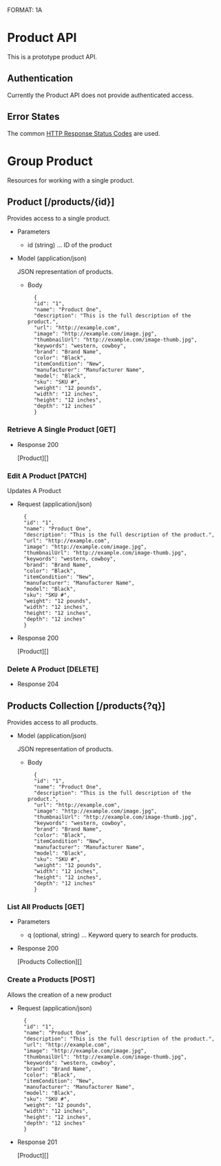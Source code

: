 FORMAT: 1A

# Product API
This is a prototype product API.

## Authentication
Currently the Product API does not provide authenticated access.

## Error States
The common [HTTP Response Status Codes](https://github.com/for-GET/know-your-http-well/blob/master/status-codes.md) are used.

# Group Product
Resources for working with a single product.

## Product [/products/{id}]
Provides access to a single product.

+ Parameters
    + id (string) ... ID of the product

+ Model (application/json)

    JSON representation of products.

    + Body

            {
            "id": "1",
            "name": "Product One",
            "description": "This is the full description of the product.",
            "url": "http://example.com",
            "image": "http://example.com/image.jpg",
            "thumbnailUrl": "http://example.com/image-thumb.jpg",
            "keywords": "western, cowboy",
            "brand": "Brand Name",
            "color": "Black",
            "itemCondition": "New",
            "manufacturer": "Manufacturer Name",
            "model": "Black",
            "sku": "SKU #",
            "weight": "12 pounds",
            "width": "12 inches",
            "height": "12 inches",
            "depth": "12 inches"
            }

### Retrieve A Single Product [GET]
+ Response 200
    
    [Product][]

### Edit A Product [PATCH]
Updates A Product

+ Request (application/json)

        {
        "id": "1",
        "name": "Product One",
        "description": "This is the full description of the product.",
        "url": "http://example.com",
        "image": "http://example.com/image.jpg",
        "thumbnailUrl": "http://example.com/image-thumb.jpg",
        "keywords": "western, cowboy",
        "brand": "Brand Name",
        "color": "Black",
        "itemCondition": "New",
        "manufacturer": "Manufacturer Name",
        "model": "Black",
        "sku": "SKU #",
        "weight": "12 pounds",
        "width": "12 inches",
        "height": "12 inches",
        "depth": "12 inches"
        }

+ Response 200
    
    [Product][]

### Delete A Product [DELETE]
+ Response 204

## Products Collection [/products{?q}]
Provides access to all products.

+ Model (application/json)

    JSON representation of products.

    + Body

            {
            "id": "1",
            "name": "Product One",
            "description": "This is the full description of the product.",
            "url": "http://example.com",
            "image": "http://example.com/image.jpg",
            "thumbnailUrl": "http://example.com/image-thumb.jpg",
            "keywords": "western, cowboy",
            "brand": "Brand Name",
            "color": "Black",
            "itemCondition": "New",
            "manufacturer": "Manufacturer Name",
            "model": "Black",
            "sku": "SKU #",
            "weight": "12 pounds",
            "width": "12 inches",
            "height": "12 inches",
            "depth": "12 inches"
            }

### List All Products [GET]
+ Parameters
    + q (optional, string) ... Keyword query to search for products.

+ Response 200

    [Products Collection][]

### Create a Products [POST]
Allows the creation of a new product

+ Request (application/json)

        {
        "id": "1",
        "name": "Product One",
        "description": "This is the full description of the product.",
        "url": "http://example.com",
        "image": "http://example.com/image.jpg",
        "thumbnailUrl": "http://example.com/image-thumb.jpg",
        "keywords": "western, cowboy",
        "brand": "Brand Name",
        "color": "Black",
        "itemCondition": "New",
        "manufacturer": "Manufacturer Name",
        "model": "Black",
        "sku": "SKU #",
        "weight": "12 pounds",
        "width": "12 inches",
        "height": "12 inches",
        "depth": "12 inches"
        }

+ Response 201

    [Product][]